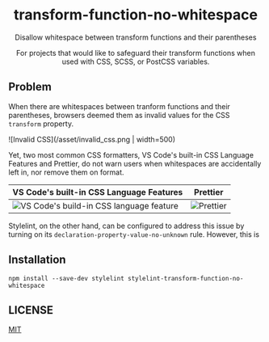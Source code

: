<div align="center">

# transform-function-no-whitespace

Disallow whitespace between transform functions and their parentheses

For projects that would like to safeguard their transform functions when used with CSS, SCSS, or PostCSS variables.

</div>

<!-- to be added after the package is published -->
<!-- npm tag -->
<!-- coverage badge -->

## Problem

When there are whitespaces between tranform functions and their parentheses, browsers deemed them as invalid values for the CSS `transform` property.

![Invalid CSS](/asset/invalid_css.png | width=500)

Yet, two most common CSS formatters, VS Code's built-in CSS Language Features and Prettier, do not warn users when whitespaces are accidentally left in, nor remove them on format.

|**VS Code's built-in CSS Language Features** | **Prettier** |
|---|---|
|![VS Code's build-in CSS language feature](/asset/css-zoomed-2-ezgif.com-video-to-gif-converter.gif) | ![Prettier](/asset/prettier-zoomed-2-ezgif.com-video-to-gif-converter.gif)|

Stylelint, on the other hand, can be configured to address this issue by turning on its `declaration-property-value-no-unknown` rule. However, this is

## Installation

```shell
npm install --save-dev stylelint stylelint-transform-function-no-whitespace
```

## LICENSE

[MIT](https://github.com/qwloh/stylelint-transform-function-no-whitespace/blob/main/LICENSE)
